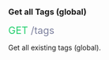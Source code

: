 ### Get all Tags (global)


<span style="color: #22CF6D;font-size: 20px">GET</span><span style="color: #7D819E;font-size: 20px"> /tags</span>

Get all existing tags (global).